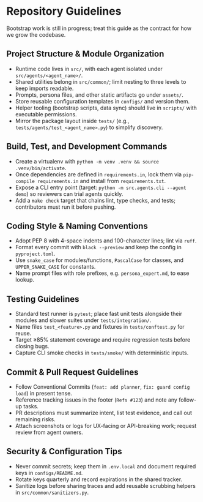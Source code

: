 # Repository Guidelines

Bootstrap work is still in progress; treat this guide as the contract for how we grow the codebase.

## Project Structure & Module Organization
- Runtime code lives in `src/`, with each agent isolated under `src/agents/<agent_name>/`.
- Shared utilities belong in `src/common/`; limit nesting to three levels to keep imports readable.
- Prompts, persona files, and other static artifacts go under `assets/`.
- Store reusable configuration templates in `configs/` and version them.
- Helper tooling (bootstrap scripts, data sync) should live in `scripts/` with executable permissions.
- Mirror the package layout inside `tests/` (e.g., `tests/agents/test_<agent_name>.py`) to simplify discovery.

## Build, Test, and Development Commands
- Create a virtualenv with `python -m venv .venv && source .venv/bin/activate`.
- Once dependencies are defined in `requirements.in`, lock them via `pip-compile requirements.in` and install from `requirements.txt`.
- Expose a CLI entry point (target: `python -m src.agents.cli --agent demo`) so reviewers can trial agents quickly.
- Add a `make check` target that chains lint, type checks, and tests; contributors must run it before pushing.

## Coding Style & Naming Conventions
- Adopt PEP 8 with 4-space indents and 100-character lines; lint via `ruff`.
- Format every commit with `black --preview` and keep the config in `pyproject.toml`.
- Use `snake_case` for modules/functions, `PascalCase` for classes, and `UPPER_SNAKE_CASE` for constants.
- Name prompt files with role prefixes, e.g. `persona_expert.md`, to ease lookup.

## Testing Guidelines
- Standard test runner is `pytest`; place fast unit tests alongside their modules and slower suites under `tests/integration/`.
- Name files `test_<feature>.py` and fixtures in `tests/conftest.py` for reuse.
- Target ≥85% statement coverage and require regression tests before closing bugs.
- Capture CLI smoke checks in `tests/smoke/` with deterministic inputs.

## Commit & Pull Request Guidelines
- Follow Conventional Commits (`feat: add planner`, `fix: guard config load`) in present tense.
- Reference tracking issues in the footer (`Refs #123`) and note any follow-up tasks.
- PR descriptions must summarize intent, list test evidence, and call out remaining risks.
- Attach screenshots or logs for UX-facing or API-breaking work; request review from agent owners.

## Security & Configuration Tips
- Never commit secrets; keep them in `.env.local` and document required keys in `configs/README.md`.
- Rotate keys quarterly and record expirations in the shared tracker.
- Sanitize logs before sharing traces and add reusable scrubbing helpers in `src/common/sanitizers.py`.
